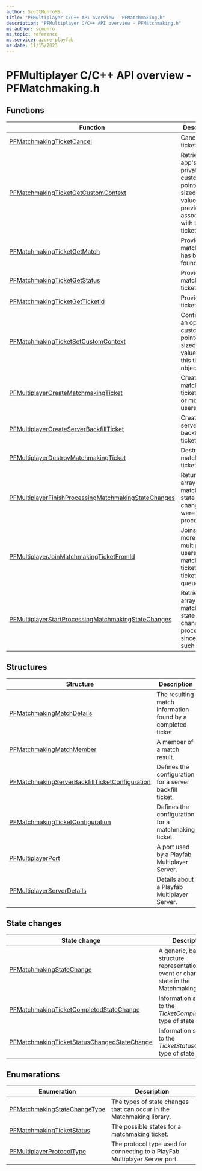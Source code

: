 ```yaml
---
author: ScottMunroMS
title: "PFMultiplayer C/C++ API overview - PFMatchmaking.h"
description: "PFMultiplayer C/C++ API overview - PFMatchmaking.h"
ms.author: scmunro
ms.topic: reference
ms.service: azure-playfab
ms.date: 11/15/2023
---
```


# PFMultiplayer C/C++ API overview - PFMatchmaking.h

  
## Functions  

| Function | Description |  
| --- | --- |  
| [PFMatchmakingTicketCancel](functions/pfmatchmakingticketcancel.md) | Cancels the ticket. |  
| [PFMatchmakingTicketGetCustomContext](functions/pfmatchmakingticketgetcustomcontext.md) | Retrieves the app's private, custom pointer-sized context value previously associated with this ticket object. |  
| [PFMatchmakingTicketGetMatch](functions/pfmatchmakingticketgetmatch.md) | Provides the match, if one has been found. |  
| [PFMatchmakingTicketGetStatus](functions/pfmatchmakingticketgetstatus.md) | Provides the matchmaking ticket status. |  
| [PFMatchmakingTicketGetTicketId](functions/pfmatchmakingticketgetticketid.md) | Provides the ticket ID. |  
| [PFMatchmakingTicketSetCustomContext](functions/pfmatchmakingticketsetcustomcontext.md) | Configures an optional, custom pointer-sized context value with this ticket object. |  
| [PFMultiplayerCreateMatchmakingTicket](functions/pfmultiplayercreatematchmakingticket.md) | Creates a matchmaking ticket for one or more local users. |  
| [PFMultiplayerCreateServerBackfillTicket](functions/pfmultiplayercreateserverbackfillticket.md) | Creates a server backfill ticket. |  
| [PFMultiplayerDestroyMatchmakingTicket](functions/pfmultiplayerdestroymatchmakingticket.md) | Destroys the matchmaking ticket. |  
| [PFMultiplayerFinishProcessingMatchmakingStateChanges](functions/pfmultiplayerfinishprocessingmatchmakingstatechanges.md) | Returns an array of matchmaking state changes that were being processed. |  
| [PFMultiplayerJoinMatchmakingTicketFromId](functions/pfmultiplayerjoinmatchmakingticketfromid.md) | Joins one or more multiple local users to a matchmaking ticket using a ticket ID and queue name. |  
| [PFMultiplayerStartProcessingMatchmakingStateChanges](functions/pfmultiplayerstartprocessingmatchmakingstatechanges.md) | Retrieves an array of all matchmaking state changes to process since the last such call. |  
  
## Structures  

| Structure | Description |  
| --- | --- |  
| [PFMatchmakingMatchDetails](structs/pfmatchmakingmatchdetails.md) | The resulting match information found by a completed ticket. |  
| [PFMatchmakingMatchMember](structs/pfmatchmakingmatchmember.md) | A member of a match result. |  
| [PFMatchmakingServerBackfillTicketConfiguration](structs/pfmatchmakingserverbackfillticketconfiguration.md) | Defines the configuration for a server backfill ticket. |  
| [PFMatchmakingTicketConfiguration](structs/pfmatchmakingticketconfiguration.md) | Defines the configuration for a matchmaking ticket. |  
| [PFMultiplayerPort](structs/pfmultiplayerport.md) | A port used by a Playfab Multiplayer Server. |  
| [PFMultiplayerServerDetails](structs/pfmultiplayerserverdetails.md) | Details about a Playfab Multiplayer Server. |  
  
## State changes  
  
| State change | Description |  
| --- | --- |  
| [PFMatchmakingStateChange](structs/pfmatchmakingstatechange.md) | A generic, base structure representation of an event or change in state in the Matchmaking library. |  
| [PFMatchmakingTicketCompletedStateChange](structs/pfmatchmakingticketcompletedstatechange.md) | Information specific to the *TicketCompleted* type of state change. |  
| [PFMatchmakingTicketStatusChangedStateChange](structs/pfmatchmakingticketstatuschangedstatechange.md) | Information specific to the *TicketStatusChanged* type of state change. |  
  
## Enumerations  

| Enumeration | Description |  
| --- | --- |  
| [PFMatchmakingStateChangeType](enums/pfmatchmakingstatechangetype.md) | The types of state changes that can occur in the Matchmaking library.|  
| [PFMatchmakingTicketStatus](enums/pfmatchmakingticketstatus.md) | The possible states for a matchmaking ticket.|  
| [PFMultiplayerProtocolType](enums/pfmultiplayerprotocoltype.md) | The protocol type used for connecting to a PlayFab Multiplayer Server port.|  
